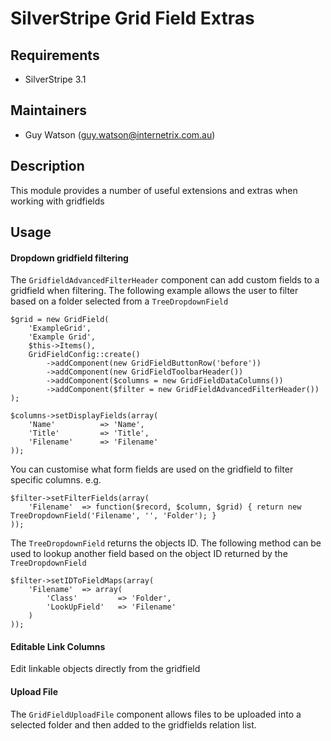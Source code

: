 # SilverStripe Grid Field Extras

## Requirements

* SilverStripe 3.1

## Maintainers

* Guy Watson (guy.watson@internetrix.com.au)

## Description

This module provides a number of useful extensions and extras when working with gridfields

## Usage

#### Dropdown gridfield filtering

The `GridfieldAdvancedFilterHeader` component can add custom fields to a gridfield when filtering. The following example allows the user to filter based on a folder selected from a `TreeDropdownField`

	$grid = new GridField(
		'ExampleGrid',
		'Example Grid',
		$this->Items(),
		GridFieldConfig::create()
			->addComponent(new GridFieldButtonRow('before'))
			->addComponent(new GridFieldToolbarHeader())
			->addComponent($columns = new GridFieldDataColumns())
			->addComponent($filter = new GridFieldAdvancedFilterHeader())
	);

	$columns->setDisplayFields(array(
		'Name' 			=> 'Name',
		'Title'			=> 'Title',
		'Filename'		=> 'Filename'
	));

You can customise what form fields are used on the gridfield to filter specific columns. e.g. 

	$filter->setFilterFields(array(
		'Filename'  => function($record, $column, $grid) { return new TreeDropdownField('Filename', '', 'Folder'); }
	));

The `TreeDropdownField` returns the objects ID. The following method can be used to lookup another field based on the object ID returned by the `TreeDropdownField`

	$filter->setIDToFieldMaps(array(
		'Filename'  => array(
			'Class'			=> 'Folder',
			'LookUpField'	=> 'Filename'
		)
	));

#### Editable Link Columns
Edit linkable objects directly from the gridfield

#### Upload File
The `GridFieldUploadFile` component allows files to be uploaded into a selected folder and then added to the gridfields relation list.
